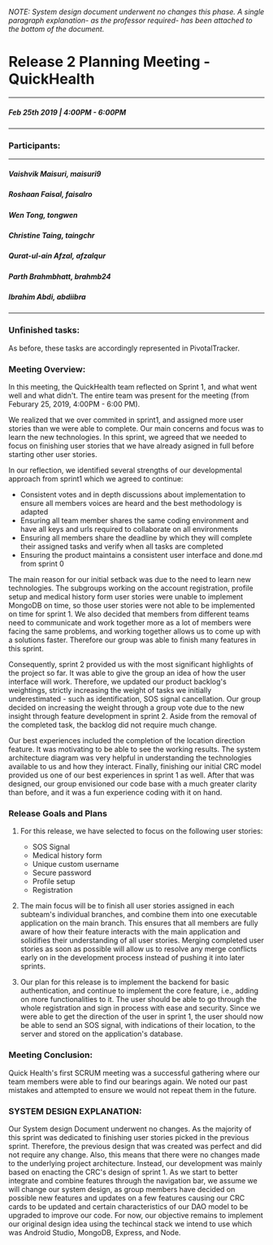 *NOTE: System design document underwent no changes this phase. A single paragraph explanation- as the professor required- has been attached to the bottom of the document.*

# Release 2 Planning Meeting - QuickHealth
---
##### Feb 25th 2019 | 4:00PM - 6:00PM
***
### Participants:
***
##### Vaishvik Maisuri, maisuri9
##### Roshaan Faisal, faisalro
##### Wen Tong, tongwen
##### Christine Taing, taingchr
##### Qurat-ul-ain Afzal, afzalqur
##### Parth Brahmbhatt, brahmb24 
##### Ibrahim Abdi, abdiibra
***

### Unfinished tasks:


As before, these tasks are accordingly represented in PivotalTracker. 

### Meeting Overview:

In this meeting, the QuickHealth team reflected on Sprint 1, and what went well and what didn't. The entire team was present for the meeting (from Feburary 25, 2019, 4:00PM - 6:00 PM).

We realized that we over commited in sprint1, and assigned more user stories than we were able to complete. Our main concerns and focus was to learn the new technologies. In this sprint, we agreed that we needed to focus on finishing user stories that we have already asigned in full before starting other user stories.

In our reflection, we identified several strengths of our developmental approach from sprint1 which we agreed to continue:
- Consistent votes and in depth discussions about implementation to ensure all members voices are heard and the best methodology is adapted
- Ensuring all team member shares the same coding environment and have all keys and urls required to collaborate on all environments
- Ensuring all members share the deadline by which they will complete their assigned tasks and verify when all tasks are completed
- Ensuring the product maintains a consistent user interface and done.md from sprint 0

The main reason for our initial setback was due to the need to learn new technologies. The subgroups working on the account registration, profile setup and medical history form user stories were unable to implement MongoDB on time, so those user stories were not able to be implemented on time for sprint 1.
We also decided that members from different teams need to communicate and work together more as a lot of members were facing the same problems, and working together allows us to come up with a solutions faster. Therefore our group was able to finish many features in this sprint.

Consequently, sprint 2 provided us with the most significant highlights of the project so far. It was able to give the group an idea of how the user interface will work.  Therefore, we updated our product backlog's weightings, strictly increasing the weight of tasks we initially underestimated - such as identification, SOS signal cancellation. Our group decided on increasing the weight through a group vote due to the new insight through feature development in sprint 2. Aside from the removal of the completed task, the backlog did not require much change.

Our best experiences included the completion of the location direction feature. It was motivating to be able to see the working results. The system architecture diagram was very helpful in understanding the technologies available to us and how they interact. Finally, finishing our initial CRC model provided us one of our best experiences in sprint 1 as well. After that was designed, our group envisioned our code base with a much greater clarity than before, and it was a fun experience coding with it on hand.

### Release Goals and Plans 
1. For this release, we have selected to focus on the following user stories: 
	- SOS Signal 
	- Medical history form
	- Unique custom username 
	- Secure password 
	- Profile setup
	- Registration

2. The main focus will be to finish all user stories assigned in each subteam's individual branches, and combine them into one executable application on the main branch. This ensures that all members are fully aware of how their feature interacts with the main application and solidifies their understanding of all user stories. Merging completed user stories as soon as possible will allow us to resolve any merge conflicts early on in the development process instead of pushing it into later sprints.

3. Our plan for this release is to implement the backend for basic authentication, and continue to implement the core feature, i.e., adding on more functionalities to it. The user should be able to go through the whole registration and sign in process with ease and security. Since we were able to get the direction of the user in sprint 1, the user should now be able to send an SOS signal, with indications of their location, to the server and stored on the application's database.


### Meeting Conclusion:
Quick Health's first SCRUM meeting was a successful gathering where our team members were able to find our bearings again. We noted our past mistakes and attempted to ensure we would not repeat them in the future. 

### SYSTEM DESIGN EXPLANATION:

Our System design Document underwent no changes. 
As the majority of this sprint was dedicated to finishing user stories picked in the previous sprint. 
Therefore, the previous design that was created was perfect and did not require any change. 
Also, this means that there were no changes made to the underlying project architecture. Instead, our development was mainly based on enacting the CRC's design of sprint 1. 
As we start to better integrate and combine features through the navigation bar, we assume we will change our system design, as group members have decided on possible new features and updates on a few features causing our CRC cards to be updated and certain characteristics of our DAO model to be upgraded to improve our code. For now, our objective remains to implement our original design idea using the techincal stack we intend to use which was Android Studio, MongoDB, Express, and Node.








